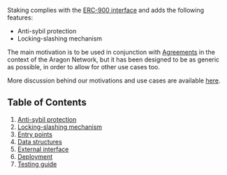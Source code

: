 Staking complies with the [ERC-900 interface](https://eips.ethereum.org/EIPS/eip-900) and adds the following features:

- Anti-sybil protection
- Locking-slashing mechanism

The main motivation is to be used in conjunction with [Agreements](https://github.com/aragon/aragon-apps/tree/master/apps/agreement) in the context of the Aragon Network, but it has been designed to be as generic as possible, in order to allow for other use cases too.

More discussion behind our motivations and use cases are available [here](https://forum.aragon.org/t/staking-locks-spec-v2/217).

## Table of Contents

1. [Anti-sybil protection](./1-anti-sybil)
2. [Locking-slashing mechanism](./2-locking-slashing)
3. [Entry points](./3-entry-points)
4. [Data structures](./4-data-structures)
5. [External interface](./5-external-interface)
6. [Deployment](./6-deployment)
7. [Testing guide](./7-testing-guide)

